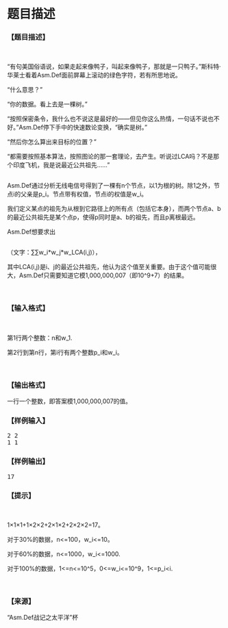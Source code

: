 # 题目描述


<h3>
【题目描述】
</h3>
<p>
<br/>
</p>
<p>
“有句美国俗语说，如果走起来像鸭子，叫起来像鸭子，那就是一只鸭子。”斯科特·华莱士看着Asm.Def面前屏幕上滚动的绿色字符，若有所思地说。
</p>
<p>
“什么意思？”
</p>
<p>
“你的数据。看上去是一棵树。”
</p>
<p>
“按照保密条令，我什么也不说这是最好的——但见你这么热情，一句话不说也不好。”Asm.Def停下手中的快速数论变换，“确实是树。”
</p>
<p>
“然后你怎么算出来目标的位置？”
</p>
<p>
“都需要按照基本算法，按照图论的那一套理论，去产生。听说过LCA吗？不是那个印度飞机，我是说最近公共祖先……”
</p>
<p>
<img src="/upload/image/20151102/20151102074424_70821.jpg" alt=""/> 
</p>
<p>
Asm.Def通过分析无线电信号得到了一棵有n个节点，以1为根的树。除1之外，节点i的父亲是p_i。节点带有权值，节点i的权值是w_i。
</p>
<p>
我们定义某点的祖先为从根到它路径上的所有点（包括它本身），而两个节点a、b的最近公共祖先是某个点p，使得p同时是a、b的祖先，而且p离根最远。
</p>
<p>
Asm.Def想要求出
</p>
<p>
<img src="/upload/image/20151102/20151102062808_87121.jpg" alt=""/> 
</p>
<p>
（文字：∑∑w_i*w_j*w_LCA(i,j)），
</p>
<p>
其中LCA(i,j)是i、j的最近公共祖先，他认为这个值至关重要。由于这个值可能很大，Asm.Def只需要知道它模1,000,000,007（即10^9+7）的结果。
</p>
<p>
<br/>
</p>
<h3>
【输入格式】
</h3>
<p>
<br/>
</p>
<p>
第1行两个整数：n和w_1.
</p>
<p>
第2行到第n行，第i行有两个整数p_i和w_i。
</p>
<p>
<br/>
</p>
<h3>
【输出格式】
</h3>
<p>
一行一个整数，即答案模1,000,000,007的值。
</p>
<h3>
【样例输入】
</h3>
<pre>2 2
1 1</pre>
<h3>
【样例输出】
</h3>
<pre>17</pre>
<h3>
【提示】
</h3>
<p>
<br/>
</p>
<p>
1×1×1+1×2×2+2×1×2+2×2×2=17。
</p>
<p>
对于30%的数据，n&lt;=100，w_i&lt;=10。
</p>
<p>
对于60%的数据，n&lt;=1000，w_i&lt;=1000.
</p>
<p>
对于100%的数据，1&lt;=n&lt;=10^5，0&lt;=w_i&lt;=10^9，1&lt;=p_i&lt;i.
</p>
<p>
<br/>
</p>
<h3>
【来源】
</h3>
<p>
“Asm.Def战记之太平洋”杯
</p>
